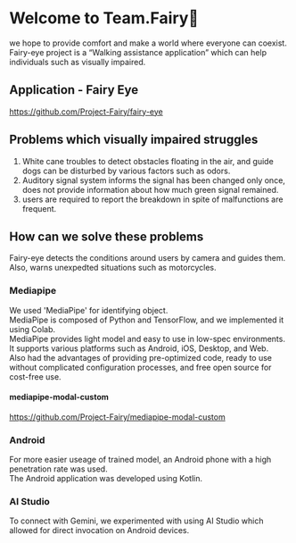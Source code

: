 # Welcome to Team.Fairy🧚

we hope to provide comfort and make a world where everyone can coexist.<br>
Fairy-eye project is a “Walking assistance application” which can help individuals such as visually impaired.

## Application - Fairy Eye

https://github.com/Project-Fairy/fairy-eye

## Problems which visually impaired struggles

1. White cane troubles to detect obstacles floating in the air, and guide dogs can be disturbed by various factors such as odors.
2. Auditory signal system informs the signal has been changed only once, does not provide information about how much green signal remained.
3. users are required to report the breakdown in spite of malfunctions are frequent.

## How can we solve these problems

Fairy-eye detects the conditions around users by camera and guides them. Also, warns unexpedted situations such as motorcycles.

### Mediapipe

We used 'MediaPipe' for identifying object.<br>
MediaPipe is composed of Python and TensorFlow, and we implemented it using Colab.<br>
MediaPipe provides light model and easy to use in low-spec environments.<br>
It supports various platforms such as Android, iOS, Desktop, and Web.<br>
Also had the advantages of providing pre-optimized code, ready to use without complicated configuration processes, and free open source for cost-free use.

#### mediapipe-modal-custom
https://github.com/Project-Fairy/mediapipe-modal-custom

### Android

For more easier useage of trained model, an Android phone with a high penetration rate was used.<br>
The Android application was developed using Kotlin.<br>

### AI Studio

To connect with Gemini, we experimented with using AI Studio which allowed for direct invocation on Android devices.
